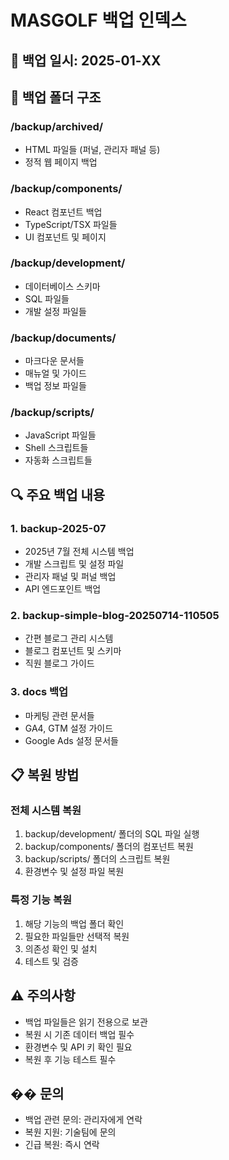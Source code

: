 # MASGOLF 백업 인덱스

## 📅 백업 일시: 2025-01-XX

## 📁 백업 폴더 구조

### /backup/archived/
- HTML 파일들 (퍼널, 관리자 패널 등)
- 정적 웹 페이지 백업

### /backup/components/
- React 컴포넌트 백업
- TypeScript/TSX 파일들
- UI 컴포넌트 및 페이지

### /backup/development/
- 데이터베이스 스키마
- SQL 파일들
- 개발 설정 파일들

### /backup/documents/
- 마크다운 문서들
- 매뉴얼 및 가이드
- 백업 정보 파일들

### /backup/scripts/
- JavaScript 파일들
- Shell 스크립트들
- 자동화 스크립트들

## 🔍 주요 백업 내용

### 1. backup-2025-07
- 2025년 7월 전체 시스템 백업
- 개발 스크립트 및 설정 파일
- 관리자 패널 및 퍼널 백업
- API 엔드포인트 백업

### 2. backup-simple-blog-20250714-110505
- 간편 블로그 관리 시스템
- 블로그 컴포넌트 및 스키마
- 직원 블로그 가이드

### 3. docs 백업
- 마케팅 관련 문서들
- GA4, GTM 설정 가이드
- Google Ads 설정 문서들

## 📋 복원 방법

### 전체 시스템 복원
1. backup/development/ 폴더의 SQL 파일 실행
2. backup/components/ 폴더의 컴포넌트 복원
3. backup/scripts/ 폴더의 스크립트 복원
4. 환경변수 및 설정 파일 복원

### 특정 기능 복원
1. 해당 기능의 백업 폴더 확인
2. 필요한 파일들만 선택적 복원
3. 의존성 확인 및 설치
4. 테스트 및 검증

## ⚠️ 주의사항

- 백업 파일들은 읽기 전용으로 보관
- 복원 시 기존 데이터 백업 필수
- 환경변수 및 API 키 확인 필요
- 복원 후 기능 테스트 필수

## �� 문의

- 백업 관련 문의: 관리자에게 연락
- 복원 지원: 기술팀에 문의
- 긴급 복원: 즉시 연락
